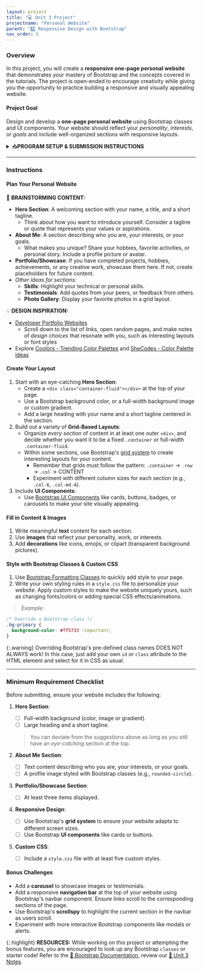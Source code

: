 ```yaml
---
layout: project
title: "💻 Unit 3 Project"
projectname: "Personal Website"
parent: "3️⃣ Responsive Design with Bootstrap"
nav_order: 5
---
```



### Overview

In this project, you will create a **responsive one-page personal website** that demonstrates your mastery of Bootstrap and the concepts covered in the tutorials. The project is open-ended to encourage creativity while giving you the opportunity to practice building a responsive and visually appealing website.

#### Project Goal
Design and develop a **one-page personal website** using Bootstrap classes and UI components. Your website should reflect your _personality_, _interests_, or _goals_ and include well-organized sections with responsive layouts.

<html>
<details>
<summary>📥<strong>PROGRAM SETUP & SUBMISSION INSTRUCTIONS</strong></summary>
  
<div class="setup" markdown="block">

1. Go to the `CS1 Unit 3 Project` assignment on **Blackbaud** and follow the provided **GitHub Classroom** link.
  > 📁 Clicking the link generates a **private repository** for your project with the appropriate starter code. Note that **projects** are stored within the [BWL-CS Organization](https://github.com/BWL-CS), so you _cannot_ access it from the "Your Repositories" page!
2. Open the repository in a **Codespace** whenever you spend time working on the program, in class or at home. 
  > ⚠️ Always remember to `commit changes` after every coding session!
3. When your project is complete, **submit the link to your repository** in the `CS1 Unit 3 Project` assignment on Blackbaud.

</div>

</details>
</html>

--- 

### Instructions

#### Plan Your Personal Website

<div class="task" markdown="block">
  
🧠 **BRAINSTORMING CONTENT:**
- **Hero Section**: A welcoming section with your name, a title, and a short tagline.
  - Think about how you want to introduce yourself. Consider a tagline or quote that represents your values or aspirations.
- **About Me**: A section describing who you are, your interests, or your goals.
  - What makes you unique? Share your hobbies, favorite activities, or personal story. Include a profile picture or avatar.
- **Portfolio/Showcase**: If you have completed projects, hobbies, achievements, or any creative work, showcase them here. If not, create placeholders for future content.
- _Other ideas for sections:_
  - **Skills**: Highlight your technical or personal skills. 
  - **Testimonials**: Add quotes from your peers, or feedback from others.
  - **Photo Gallery**: Display your favorite photos in a grid layout. 

💡 **DESIGN INSPIRATION:** 
- [Developer Portfolio Websites](https://github.com/emmabostian/developer-portfolios)
  - Scroll down to the list of links, open random pages, and make notes of _design choices_ that resonate with you, such as interesting layouts or font styles
- Explore [Coolors - Trending Color Palettes](https://coolors.co/palettes/trending) and [SheCodes - Color Palette Ideas](https://www.shecodes.io/palettes)

</div>

#### Create Your Layout
1. Start with an eye-catching **Hero Section**:
   - Create a `<div class="container-fluid"></div>` at the top of your page. 
   - Use a Bootstrap background color, or a full-width background image or custom gradient.
   - Add a large heading with your name and a short tagline centered in the section.
1. Build out a variety of **Grid-Based Layouts**:
   - Organize _every section_ of content in at least one outer `<div>`, and decide whether you want it to be a fixed `.container` or full-width `.container-fluid`.  
   - Within some sections, use Bootstrap's [grid system](https://getbootstrap.com/docs/5.3/layout/grid/) to create interesting layouts for your content.
     - Remember that grids must follow the pattern: `.container` → `.row` → `.col` → CONTENT
     - Experiment with different column sizes for each section (e.g., `.col-6`, `.col-md-4`).
1. Include **UI Components**:
   - Use [Bootstrap UI Components](https://coderina.dev/webdocs/docs/unit03/notes302.html) like cards, buttons, badges, or carousels to make your site visually appealing.

#### Fill in Content & Images
1. Write meaningful **text** content for each section.
2. Use **images** that reflect your personality, work, or interests.
3. Add **decorations** like icons, emojis, or clipart (transparent background pictures).

#### Style with Bootstrap Classes & Custom CSS
1. Use [Bootstrap Formatting Classes](https://coderina.dev/webdocs/docs/unit03/notes301.html) to quickly add style to your page.
2. Write your own styling rules in a `style.css` file to personalize your website. Apply custom styles to make the website uniquely yours, such as changing fonts/colors or adding special CSS effects/animations. 
  > _Example:_
  ```css
  /* Override a Bootstrap class */
  .bg-primary {
    background-color: #ff5733 !important;
  }
  ```

{:.warning}
Overriding Bootstrap's pre-defined class names DOES NOT ALWAYS work! In this case, just add your own `id` or `class` attribute to the HTML element and select for it in CSS as usual. 

--- 

### Minimum Requirement Checklist

Before submitting, ensure your website includes the following:

1. **Hero Section**:
   - [ ] Full-width background (color, image or gradient).
   - [ ] Large heading and a short tagline.
   > You can deviate from the suggestions above as long as you still have an _eye-catching_ section at the top.

2. **About Me Section**:
   - [ ] Text content describing who you are, your interests, or your goals.
   - [ ] A profile image styled with Bootstrap classes (e.g., `rounded-circle`).

3. **Portfolio/Showcase Section**:
   - [ ] At least three items displayed.

4. **Responsive Design**:
   - [ ] Use Bootstrap's **grid system** to ensure your website adapts to different screen sizes.
   - [ ] Use Bootstrap **UI components** like cards or buttons.

5. **Custom CSS**:
   - [ ] Include a `style.css` file with at least five custom styles.

#### Bonus Challenges
- Add a **carousel** to showcase images or testimonials.
- Add a responsive **navigation bar** at the top of your website using Bootstrap's navbar component. Ensure links scroll to the corresponding sections of the page.
- Use Bootstrap's **scrollspy** to highlight the current section in the navbar as users scroll.
- Experiment with more interactive Bootstrap components like modals or alerts.


{:.highlight}
**RESOURCES:** While working on this project or attempting the bonus features, you are encouraged to look up any Bootstrap `classes` or starter code! Refer to the [📖 Bootstrap Documentation](https://www.w3schools.com/css/), review our [📓 Unit 3 Notes](https://coderina.dev/webdocs/unit03). 

